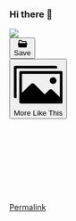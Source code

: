 ### Hi there 👋

<!--
**jange29/jange29** is a ✨ _special_ ✨ repository because its `README.md` (this file) appears on your GitHub profile.

Here are some ideas to get you started:

- 🔭 I’m currently working on ...
- 🌱 I’m currently learning ...
- 👯 I’m looking to collaborate on ...
- 🤔 I’m looking for help with ...
- 💬 Ask me about ...
- 📫 How to reach me: ...
- 😄 Pronouns: ...
- ⚡ Fun fact: ...
-->
<div class="project-lightbox-image-container  e2e-Project-lightbox-container">
      <img data-ut="lightbox-image" src="https://mir-s3-cdn-cf.behance.net/project_modules/max_1200/ff42ea146933241.62b99d7a047b4.png" srcset="https://mir-s3-cdn-cf.behance.net/project_modules/disp/ff42ea146933241.62b99d7a047b4.png 600w,https://mir-s3-cdn-cf.behance.net/project_modules/max_1200/ff42ea146933241.62b99d7a047b4.png 1080w," sizes="(max-width: 1080px) 100vw, 1080px">
    <div class="project-item-lightbox__actions  qa-lightbox-actions lightbox-extra">
      <div class="project-item-lightbox__action js-module-lightbox-cai" data-id="830078091"></div>
      <div class="project-item-lightbox__action js-module-lightbox-add-to-collection" data-id="830078091"><button class="Btn-button-CqT Btn-inverted-GDL Btn-normal-If5 Btn-shouldBlur-ZHs Actions-moduleAction-pY1 e2e-Project-modules-Actions-addModuletoMoodboard" type="button" target="_self" role="button"><div class="Btn-labelWrapper-_Re"><div class="Btn-icon-BDP Btn-leading-gb0"><svg class="Collection-icon-mXx Actions-collectionIcon-qVN" xmlns="http://www.w3.org/2000/svg" width="17" height="17" viewBox="0 0 17 17"><path d="M5.69,3.395,7.97,5.487h6.217V7.579H2.858V3.743a.351.351,0,0,1,.354-.349ZM5.69,2H3.212a1.757,1.757,0,0,0-1.77,1.743V7.579h-1a.356.356,0,0,0-.27.123A.345.345,0,0,0,.1,7.985L1.336,14.68a.705.705,0,0,0,.7.572H15.012a.705.705,0,0,0,.7-.572L16.95,7.985a.345.345,0,0,0-.079-.283.356.356,0,0,0-.27-.123h-1V4.789a.7.7,0,0,0-.708-.7H8.523L6.859,2.514A1.657,1.657,0,0,0,5.69,2Z" transform="translate(-0.023 -0.5)"></path></svg></div><div class="Btn-label-QJi e2e-Btn-label"> Save</div><!----></div></button></div>
      <div class="project-item-lightbox__action js-module-lightbox-similar-images" data-id="830078091"><div class="SimilarImagesButton-similarImageButtonContainer-TqJ Actions-moduleAction-pY1"><button class="Btn-button-CqT Btn-inverted-GDL Btn-normal-If5" type="button" target="_self" role="button"><div class="Btn-labelWrapper-_Re"><div class="Btn-icon-BDP Btn-leading-gb0"><!----><svg xmlns="http://www.w3.org/2000/svg" viewBox="0 0 18 18" class="SimilarImagesButton-icon-oBF SimilarImagesButton-normal-llV"><path d="M16 2.5a.534.534 0 00-.563-.5H.563A.534.534 0 000 2.5v11a.534.534 0 00.563.5H1V3h15z"></path><path d="M17.5 4h-15a.5.5 0 00-.5.5v11a.5.5 0 00.5.5h15a.5.5 0 00.5-.5v-11a.5.5 0 00-.5-.5zm-.5 9.687l-2.636-2.637a1 1 0 00-1.414 0l-1.536 1.536-3.778-3.779a1 1 0 00-1.414 0L3 12.03V5h14z"></path><circle cx="14.5" cy="7.5" r="1.25"></circle></svg></div><div class="Btn-label-QJi e2e-Btn-label"><span class="">More Like This</span><!----></div><!----></div></button></div></div>
      <div class="project-item-lightbox__action js-module-lightbox-trigger" data-id="830078091"><div class="Actions-actionButtonContainer-cqX"><!----><!----></div></div>
      <div class="project-item-lightbox__action js-module-lightbox-permalink" data-id="830078091"><div class="Actions-actionButtonContainer-cqX"><a class="Btn-button-CqT Btn-inverted-GDL Btn-normal-If5 Btn-shouldBlur-ZHs Actions-moduleAction-pY1 Actions-moduleActionLink-ur1" href="/gallery/146933241/Kurama-(kyuubi)-Naruto-Stage/modules/830078091" type="button" target="_blank" role="button"><div class="Btn-labelWrapper-_Re"><div class="Btn-icon-BDP Btn-leading-gb0"><svg xmlns="http://www.w3.org/2000/svg" class="Actions-linkIcon-mBN" fill="white"><path fill="none" d="M0 0v16h16V0H0zm11.5 10.5l-4 4-.5.5H4l-3-3V9l.5-.5L3 7v4l2 2h1l3.5-3.5v-1L8 7l.5-.5 1-1 2 2v3zM15 7l-.5.5L13 9V5l-2-2h-1L6.5 6.5v1L8 9l-.5.5-1 1-2-2v-3l4-4L9 1h3l3 3v3z"></path><path d="M9 1L4.5 5.5v3l2 2 1-1L8 9 6.5 7.5v-1L10 3h1l2 2v4l2-2V4l-3-3z"></path><path d="M8 7l1.5 1.5v1L6 13H5l-2-2V7L1 9v3l3 3h3l4.5-4.5v-3l-2-2z"></path></svg></div><div class="Btn-label-QJi e2e-Btn-label"> Permalink</div><!----></div></a></div></div>
      <div class="project-item-lightbox__action js-module-lightbox-cai-claim lightbox-cai-claim-action" data-id="830078091"></div>
    </div>
    <div class="project-item-lightbox__action js-module-lightbox-source-files js-grid-item-lightbox-source-files project-module-lightbox__source-files" data-id="830078091"></div>
  </div>

